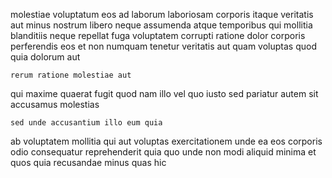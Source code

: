 <!--
title: Optimized discrete project
author: Meaghan
date: 2014-10-05-0321
link: 2014-10-05-0321-optimized-discrete-project
tags: [design,rainbows,CSS3,ajax]
-->

molestiae voluptatum eos ad laborum laboriosam corporis 
itaque veritatis aut minus nostrum libero neque
assumenda atque temporibus qui mollitia blanditiis neque repellat fuga
voluptatem corrupti ratione dolor corporis perferendis eos
et non numquam 
tenetur veritatis aut quam voluptas quod quia dolorum aut
 	rerum ratione molestiae aut 
qui maxime quaerat fugit quod nam illo
vel quo iusto sed pariatur autem sit accusamus molestias
 	sed unde accusantium illo eum quia
ab voluptatem mollitia qui aut voluptas
exercitationem unde ea
eos corporis odio
consequatur reprehenderit quia quo unde non modi aliquid minima
et quos quia recusandae minus quas hic